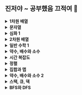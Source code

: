 ## 진저야 ~ 공부했음 끄적여 🫤

<details>
<summary><b>1차원 배열</b></summary>
<div>
  
- split(separator: " "): 공백을 기준으로 입력값을 나눠 배열에 저장
  
  ```swift
  // 입력값: a b
  if let array = readLine()?.split(separator: " ") {
    print(array)
  }
  // ["a", "b"]
  ```
- print("a", terminator: " "): 줄바꿈 대신 print 값 뒤에 띄어쓰기
- 중복 요소를 없애고 싶으면 배열 대신 집합(Set<형>) 사용
- 나눗셈(몫) 계산할 때 소숫점 아래도 계산하고 싶으면 Double로 형변환
- 배열 각 요소를 직접 수정하고 싶으면 a.map{$0/2}, for문처럼 사용하고 싶으면 a.forEach{print($0)}
</div>
</details>

<details>
<summary><b>문자열</b></summary>
<div>
  
- 문자열 a 가 있을 때, a.index는 문자열 a의 index
- a.startIndex는 문자열 a의 첫번째 index 번호
  
  ```swift
  let a = '12345'
  print(a[a.startIndex])
  // 1
  ```
- a.endIndex는 문자열 a의 마지막 Index 번호
  
  ```swift
  print(a[a.endIndex])
  // error !
  ```
- 인덱스 번호는 1부터 시작되기 때문에 endIndex는 index 범위를 넘어섬
  
  ```swift
  print(a[a.index(before: a.endIndex)])
  // 5
  ```
- a.index(after: a.startIndex)
  
  ```swift
  print(a[a.index(after: a.startIndex)])
  // 2
  ```
- index를 기준으로 offset을 지정해줄 수도 있음
  
  ```swift
  print(a[a.index(a.startIndex, offsetBy: 2)])
  // 3
  ```
- 아스키코드

  ```swift
  let b = "A"
  print(UnicodeScalar(b)!.value)
  // 65
  ```
- 문자열 순서 바꾸기

  ```swift
  print(a.reversed())
  // 54321
  ```
</div>
</details>

<details>
<summary><b>심화 1</b></summary>
<div>
  
- 별 그리는 문제는 한 번에 print 하려고 하지말고 영역을 나눠서 풀자, String(repeating:... 보다 한 변수에 추가해서 최소 횟수로 프린트하는 게 효율적
- for 반복문

  ```swift
  for i in stride(from: 0, to: 5, by: 1) {
    print(i)
  }
  // 0 1 2 3 4
  ```
- replacingOccurrences: 문자열의 특정 문자 교체
  ```swift
  let a = "ab"
  let b = a.replacingOccurrences(of: "b", with: "a")
  print(b)
  // aa
  ```
- dictionary의 key와 value
  ```swift
  let d = [1:2, 3:4]
  print(d.keys.max()!) // 3
  print(d.values.max()!) // 4
  ```
</div>
</details>

<details>
<summary><b>2차원 배열</b></summary>
<div>

- 비어있는 2차원 배열 선언
  ```swift
   var a = [[Int]]()
  ```
- n차원 배열을 1차원 배열로 풀어쓰기: flatMap
  ```swift
  var a = [[1, 2], [3, 4]]
  print(a.flatMap{ $0 })
  // [1, 2, 3, 4]
  ```
- 배열 중 nil값 제거, 옵셔널 바인딩: compactMap
  ```swift
  var a: Int? = [1, nil, 2]
  print(a.compactMap{ $0 })
  // [1, 2]
  ```
- 배열 중 첫번째 요소 제거 + pop 기능: removeFirst()
  ```swift
  var a = [1, 2]
  print(a.removeFirst(), a)
  // 1 [2]
  ```
  파이썬의 pop처럼 제거된 요소를 프린트하거나 다른 변수에 넣을 수 있다.
</div>
</details>

<details>
<summary><b>일반 수학 1</b></summary>
<div>

- ascii code 구하기
  ```swift
  print(Character("A").asciiValue)
  // 65
  ```
- 제곱수 구하기
  ```swift
  import Foundation
  pow(2, 3)
  // 8 (밑 2, 승 3)
  // 65
  ```
- 실수의 올림과 내림
  ```swift
  import Foundation
  print(ceil(0.6)) // 1.0
  print(floor(0.6)) // 0.0
  // 65
  ```
</div>
</details>

<details>
<summary><b>약수, 배수와 소수</b></summary>
<div>

- 반복문의 반복 횟수는 최.대.한 짧게 !
- for in 문과 map, filter, reduce의 실행 시간은 크게 차이 나지 않는다 .. !
- 소수를 구하는 문제의 경우, 1은 소수가 아니고 2와 3은 소수이므로 1, 2, 3에 대한 처리를 위에서 먼저 하면 반복 횟수를 줄일 수 있다
- 어떤 값에 특정 배열의 모든 요소들을 더하기/빼기/곱하기/나누기: reduce
  ```swift
  let a = [1, 2, 3]
  print(a.reduce(0, +)) // 0에 1, 2, 3을 모두 더해라 > 6
  print(a.reduce(6, -)) // 6에서 1, 2, 3을 모두 빼라 > 0
  print(a.reduce(1, *)) // 1에 1, 2, 3을 모두 곱해라 > 6
  print(a.reduce(6, /)) // 6에서 1, 2, 3을 나눠라 > 1
  ```
- 에라토스테네스의 체 알고리즘
  - 소수를 구하는 유명한 알고리즘으로 2부터 자기 자신을 제외한 자신의 배수를 제거한다 (2는 4, 6, 8, ..., 3은 6, 9, 12, ...) > 남은 수가 소수
</div>
</details>

<details>
<summary><b>시간 복잡도</b></summary>
<div>

- n중 for문의 시간 복잡도는 시그마의 중첩으로 구하는 게 편하다 (식으로 나타내기)
- 빅오의 사전적 정의는 O(g(n)) = {f(n) | 모든 n ≥ n0에 대하여 f(n) ≤ c × g(n)인 양의 상수 c와 n0가 존재한다} 이다
- 일반적으로 최고차항을 나타낸다
</div>
</details>

<details>
<summary><b>정렬</b></summary>
<div>

- 원본을 오름차순으로 정렬
  ```swift
  var a = [5, 3, 1]
  a.sort()
  print(a) // [1, 3, 5]
  ```
- 사본을 만들어 오름차순으로 정렬
  ```swift
  var a = [5, 3, 1]
  var b = a.sorted()
  print(a, b) // [5, 3, 1] [1, 3, 5]
  ```
- 정렬 규칙 결정
  ```swift
  var a = [1, 3, 5]
  a.sort(by: >)
  print(a) // [5, 3, 1]
  ```

- 좌표형 (Int, Int), 좌표형을 요소로 가지고 있는 배열 [(Int, Int)]
- 클로저를 사용한 sort
  ```swift
  b.sort(by: { $0.1 > $1.1 }) // y 좌표를 기준으로 내림차순
  ```
</div>
</details>

<details>
<summary><b>집합과 맵</b></summary>
<div>
  
- 배열의 요소 기반 탐색 시간은 O(n), 딕셔너리 요소 기반 탐색 시간은 일반적으로 O(1) (딕셔너리에서는 요소가 index인 셈)
- 이진 탐색: 정렬된 배열에서 중간값을 기준으로 찾고자 하는 값과 동일하면 true, 작으면 시작 ~ 중간-1에 대해, 크면 중간+1 ~ 끝에 대해 재귀함수 호출
- swift 문자열은 int형을 입력으로 받는 서브 스크립트가 정의되어 있지 않다 > index 형식이라는 걸로 변환 필요
  ```swift
  let a = "abcde"
  print(a[String.Index(encodedOffset: 0)..<String.Index(encodedOffset: 2)]) // ab
  print(a[a.index(a.startIndex, offsetBy: 0)..<a.index(a.startIndex, offsetBy: 2)]) // ab
  print(a[a.firstIndex(of: "a")!..<a.firstIndex(of: "c")!]) // ab
  ```
- 배열을 딕셔너리로 재구성하기: uniqueKeysWithValues
  ```swift
  let a = ["i", "am", "hungry"]
  let b = Dictionary(uniqueKeysWithValues: a.map{($0, false)}) // ["am": false, "hungry": false, "i": false]
  let c = Dictionary(uniqueKeysWithValues: zip(a, 1...3)) // ["hungry": 3, "i": 1, "am": 2]
  ```
</div>
</details>

<details>
<summary><b>약수, 배수와 소수 2</b></summary>
<div>
  
- 두 수의 최대공약수 구하는 방법
  ```swift
  func gcd(_ a:Int, _b:Int) -> Int {
    if a % b == 0 {
      return b
    } else {
      return gcd(b, a % b)
    }
  }
  gcd(6, 8)
  ```
  ex) 6과 8 > 6 나누기 8 = 0...6 > 8 나누기 6 = 1...2 > 6 나누기 2 = 3...0 > 최대공약수는 2
- 두 수의 최소공배수 구하는 방법
  ```swift
  func gcd(_ a:Int, _b:Int) -> Int {
    if a % b == 0 {
      return b
    } else {
      return gcd(b, a % b)
    }
  }
  print(6 * 8 / gcd(6, 8)) // 24
  ```
- 소수인지 판별하는 방법 2가지
  1) 1이 아닌 경우 2 ~ 루트(수) + 1 나누어 떨어지는 수가 있으면 소수가 아니고 없으면 소수이다
     2 ~ 수 까지 돌지 않아도 되는 이유는 루트(수) + 1 이후에 나오는 숫자는 이미 앞에서 검사한 수와 짝을 이루는 약수이기 때문이다.
     ```swift
     import Foundation
     func isPrime(_ n:Int) -> Bool {
       if n < 2 { return false }
       for i in 2..<Int(sqrt(Double(n)) + 1) {
         if n % i == 0 { return false }
       }
       return true
     }
     ```
  2) 소수의 배수는 소수가 아니므로 미리 제외시키는 방법
     ```swift
     import Foundation
     func isPrime(_ n:Int) -> [Bool] {
       var c = Array(repeating: true, count: n+1)
       c[0] = false
       c[1] = false
       for i in 2..<Int(sqrt(Double(n))+1) {
         if c[i] {
           var j = 2
           while i * j <= n {
             c[i*j] = false
             j += 1
           }
         }
       }
     }
     ```
</div>
</details>

<details>
<summary><b>스택, 큐, 덱</b></summary>
<div>
  
- 큐의 dequeue 시간 복잡도
  큐에서 첫번째 요소를 뺄 때 removeFirst()를 사용할 수 있음 > 하지만 앞 요소를 빼고 나머지 요소들을 한 칸씩 땡겨야 하므로 O(n)의 시간이 필요함
  
  시간을 줄이는 방법 1) reversed()를 사용해 큐를 뒤집은 후 dropLast()를 한 후에 다시 reversed() 사용
  ```swift
  let a = [1, 2, 3]
  let reversedA = a.reversed().dropLast().reversed()
  print(reversedA) // [2, 3]
  ```

  시간을 줄이는 방법 2) pointer index를 이용해 큐의 시작점 위치 변경
  이 방법은 간단하지만 구현이 은근 복잡하고 큐가 계속 늘어나는 문제가 있음
  ```swift
  let a = [1, 2, 3]
  var i = 0
  i += 1
  print(a[i...]) // [2, 3]
  ```
  
- if (a) && (b) 에서 조건 a, b 순서의 중요성
  ```swift
  let a = [1]
  a.removeLast()
  if !a.isEmpty && a[a.endIndex - 1] == 1 { } // (1)
  if a[a.endIndex - 1] == 1 && !a.isEmpty { } // (2), index out of range error!
  ```
  (1)과 (2) 모두 동일한 조건문들로 구성되어 있지만
  앞에서부터 조건을 판별한 후 escape 여부를 결정하기 때문에 (2)의 경우 index 값이 범위를 벗어났다는 에러가 발생한다.

- 마지막 요소 제거하기: dropLast(), removeLast(), popLast() <br>
  dropLast()는 마지막 요소를 뺀 남은 요소들을 반환함 > 기존 배열에 직접 수정을 하지 않기 때문에 let으로 선언 가능 <br>
  removeLast()는 기존 배열에서 마지막 요소를 제거 후 제거한 요소를 그대로 반환 <br>
  popLast()는 제거한 마지막 요소를 옵셔널에 쌓아서 반환 <br>
  따라서 빈 배열에 removeLast() 를 할 경우 컴파일 에러가 발생할 수 있으니 검사 후 사용 권장 <br>
  ```swift
  let a = [1, 2, 3, 4]
  print(a.dropLast()) // [1, 2, 3]
  print(a) // [1, 2, 3, 4]

  var b = [1, 2, 3]
  print(b.removeLast()) // 3
  print(b) // [1, 2]
  print(b.popLast()) // Optional(2)
  print(b) // [1]
  ```  
</div>
</details>

<details>
<summary><b>BFS와 DFS</b></summary>
<div>
  
- BFS (Breadth First Search)
  너비 우선 탐색, start node로부터 depth를 기준으로 탐색
  visited 와 willVisit 모두 Queue 로 구성
  주로 a에서 b까지 가는 데 최소 일수 같은 걸 계산할 때 쓰임
  ```swift
  func bfs(_ start: Int, _ tree: [Int:[Int]]) -> [Int] {
    var tree = tree
    var visitedQueue: [Int] = []
    var willVisitQueue: [Int] = [start]

    while !willVisitQueue.isEmpty {
      let node = willVisitQueue.removeFirst() // 시간 복잡도 고려 필요
      if visitedQueue.contains(node) { continue }
  
      visitedQueue.append(node)
      willVisitQueue += tree[node] ?? []
    }

    return visitedQueue
  }
  ```
- DFS (Depth First Search)
  깊이 우선 탐색, start node로부터 최하위 자식노드까지 깊이를 기준으로 탐색
  visited 는 Queue, willVisit는 Stack
  주로 서로 붙어있는 영역의 넓이를 찾는 등의 문제에서 사용
  ```swift
  func dfs(_ start: Int, _ tree: [Int:[Int]]) -> [Int] {
    var tree = tree
    var visitedQueue: [Int] = []
    var willVisitStack: [Int] = [start]

    while !willVisitStack.isEmpty {
      let node = willVisitStack.removeLast()
      if visitedQueue.contains(node) { continue }

      visitedQueue.append(node)
      willVisitStack += tree[node] ?? []
    }

    return visitedQueue
  }
  ```

- 그래프에서 방향을 기준으로 서치해야 하는 경우, 좌표를 활용하는 게 좋음
  위아래, 좌우, 앞뒤 를 기준으로 서치해야 하는 경우
  ```swift
  func bfs(_ start: (Int, Int, Int)) {
    var visitedQueue: [(Int, Int, Int)] = []
    var willVisitQueue: [(Int, Int, Int)] = [start]

    while !willVisitQueue.isEmpty {
      let node = willVisitQueue.removeFirst()
      if visitedQueue.contains(node) { continue }

      visitedQueue.append(node)
      for i in [(1, 0, 0), (-1, 0, 0), (0, 1, 0), (0, -1, 0), (0, 0, 1), (0, 0, -1)] {
        let nn = (node.0 + i.0, node.1 + i.1, node.2 + i.2)
        if 필요한 조건 (0보다 크거나 같고, 마지막 인덱스보다 작은) {
          willVisitQueue.append(tree[nn])
        }
      }
    } 
  }
  ```
</div>
</details>
